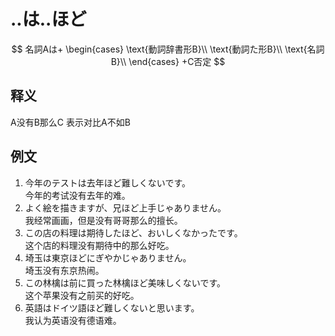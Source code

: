 # ..は..ほど  
$$
名詞Aは+
\begin{cases}
  \text{動詞辞書形B}\\
  \text{動詞た形B}\\
  \text{名詞B}\\
\end{cases}
+C否定
$$
## 释义  
A没有B那么C 表示对比A不如B  
## 例文  
1. 今年のテストは去年ほど難しくないです。  
今年的考试没有去年的难。  
2. よく絵を描きますが、兄ほど上手じゃありません。  
我经常画画，但是没有哥哥那么的擅长。  
3. この店の料理は期待したほど、おいしくなかったです。  
这个店的料理没有期待中的那么好吃。  
4. 埼玉は東京ほどにぎやかじゃありません。  
埼玉没有东京热闹。  
5. この林檎は前に買った林檎ほど美味しくないです。  
这个苹果没有之前买的好吃。  
6. 英語はドイツ語ほど難しくないと思います。  
我认为英语没有德语难。  